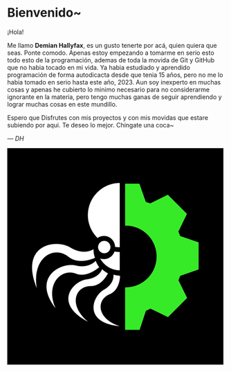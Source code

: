 # Bienvenido~

¡Hola!

Me llamo **Demian Hallyfax**, es un gusto tenerte por acá, quien quiera que seas. Ponte comodo.
Apenas estoy empezando a tomarme en serio esto todo esto de la programación, ademas de toda la movida de Git y GitHub que no habia tocado en mi vida. Ya habia estudiado y aprendido programación de forma autodicacta desde que tenia 15 años, pero no me lo habia tomado en serio hasta este año, 2023. 
Aun soy inexperto en muchas cosas y apenas he cubierto lo minimo necesario para no considerarme ignorante en la materia, pero tengo muchas ganas de seguir aprendiendo y lograr muchas cosas en este mundillo.


Espero que Disfrutes con mis proyectos y con mis movidas que estare subiendo por aqui.
Te deseo lo mejor. Chingate una coca~

  *— DH*

  ![](https://github.com/DemianHallyfax/DemianHallyfax/blob/main/MiBandera.png)
